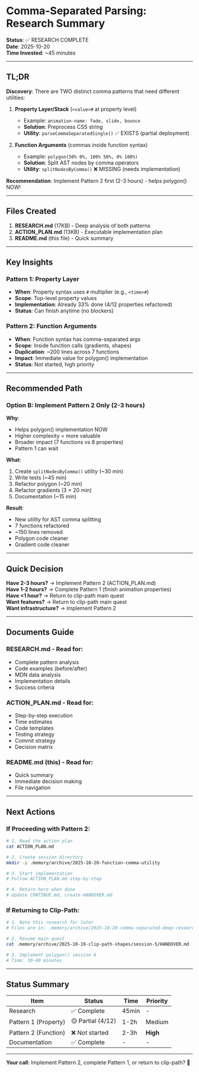 # Comma-Separated Parsing: Research Summary

**Status**: ✅ RESEARCH COMPLETE  
**Date**: 2025-10-20  
**Time Invested**: ~45 minutes

---

## TL;DR

**Discovery**: There are TWO distinct comma patterns that need different utilities:

1. **Property Layer/Stack** (`<value>#` at property level)
   - Example: `animation-name: fade, slide, bounce`
   - **Solution**: Preprocess CSS string
   - **Utility**: `parseCommaSeparatedSingle()` ✅ EXISTS (partial deployment)

2. **Function Arguments** (commas inside function syntax)
   - Example: `polygon(50% 0%, 100% 50%, 0% 100%)`
   - **Solution**: Split AST nodes by comma operators
   - **Utility**: `splitNodesByComma()` ❌ MISSING (needs implementation)

**Recommendation**: Implement Pattern 2 first (2-3 hours) - helps polygon() NOW!

---

## Files Created

1. **RESEARCH.md** (17KB) - Deep analysis of both patterns
2. **ACTION_PLAN.md** (13KB) - Executable implementation plan
3. **README.md** (this file) - Quick summary

---

## Key Insights

### Pattern 1: Property Layer
- **When**: Property syntax uses `#` multiplier (e.g., `<time>#`)
- **Scope**: Top-level property values
- **Implementation**: Already 33% done (4/12 properties refactored)
- **Status**: Can finish anytime (no blockers)

### Pattern 2: Function Arguments  
- **When**: Function syntax has comma-separated args
- **Scope**: Inside function calls (gradients, shapes)
- **Duplication**: ~200 lines across 7 functions
- **Impact**: Immediate value for polygon() implementation
- **Status**: Not started, high priority

---

## Recommended Path

### Option B: Implement Pattern 2 Only (2-3 hours)

**Why**:
- Helps polygon() implementation NOW
- Higher complexity = more valuable
- Broader impact (7 functions vs 8 properties)
- Pattern 1 can wait

**What**:
1. Create `splitNodesByComma()` utility (~30 min)
2. Write tests (~45 min)
3. Refactor polygon (~20 min)
4. Refactor gradients (3 × 20 min)
5. Documentation (~15 min)

**Result**:
- New utility for AST comma splitting
- 7 functions refactored
- ~150 lines removed
- Polygon code cleaner
- Gradient code cleaner

---

## Quick Decision

**Have 2-3 hours?** → Implement Pattern 2 (ACTION_PLAN.md)  
**Have 1-2 hours?** → Complete Pattern 1 (finish animation properties)  
**Have <1 hour?** → Return to clip-path main quest  
**Want features?** → Return to clip-path main quest  
**Want infrastructure?** → Implement Pattern 2

---

## Documents Guide

### RESEARCH.md - Read for:
- Complete pattern analysis
- Code examples (before/after)
- MDN data analysis
- Implementation details
- Success criteria

### ACTION_PLAN.md - Read for:
- Step-by-step execution
- Time estimates
- Code templates
- Testing strategy
- Commit strategy
- Decision matrix

### README.md (this) - Read for:
- Quick summary
- Immediate decision making
- File navigation

---

## Next Actions

### If Proceeding with Pattern 2:

```bash
# 1. Read the action plan
cat ACTION_PLAN.md

# 2. Create session directory
mkdir -p .memory/archive/2025-10-20-function-comma-utility

# 3. Start implementation
# Follow ACTION_PLAN.md step-by-step

# 4. Return here when done
# Update CONTINUE.md, create HANDOVER.md
```

### If Returning to Clip-Path:

```bash
# 1. Note this research for later
# Files are in: .memory/archive/2025-10-20-comma-separated-deep-research/

# 2. Resume main quest
cat .memory/archive/2025-10-19-clip-path-shapes/session-5/HANDOVER.md

# 3. Implement polygon() session 6
# Time: 30-40 minutes
```

---

## Status Summary

| Item | Status | Time | Priority |
|------|--------|------|----------|
| Research | ✅ Complete | 45min | - |
| Pattern 1 (Property) | 🟡 Partial (4/12) | 1-2h | Medium |
| Pattern 2 (Function) | ❌ Not started | 2-3h | **High** |
| Documentation | ✅ Complete | - | - |

---

**Your call**: Implement Pattern 2, complete Pattern 1, or return to clip-path? 🤔
